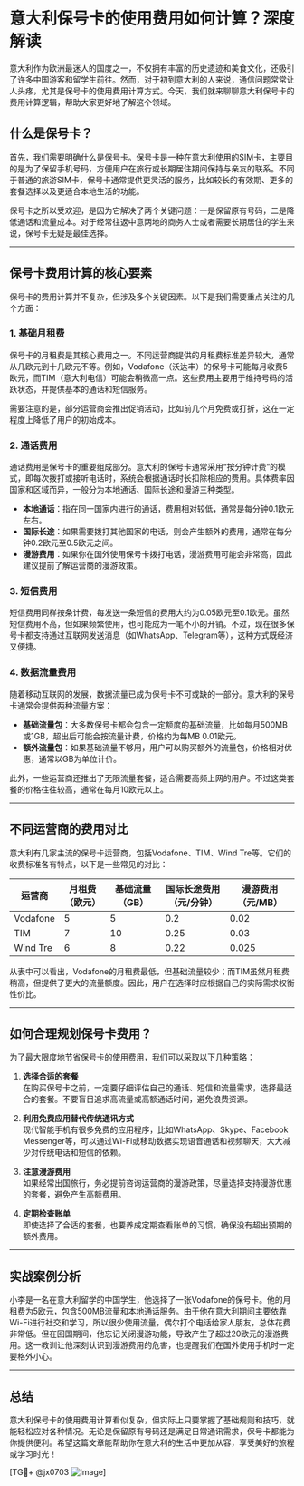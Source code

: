 # 意大利保号卡的使用费用如何计算？深度解读

意大利作为欧洲最迷人的国度之一，不仅拥有丰富的历史遗迹和美食文化，还吸引了许多中国游客和留学生前往。然而，对于初到意大利的人来说，通信问题常常让人头疼，尤其是保号卡的使用费用计算方式。今天，我们就来聊聊意大利保号卡的费用计算逻辑，帮助大家更好地了解这个领域。

## 什么是保号卡？

首先，我们需要明确什么是保号卡。保号卡是一种在意大利使用的SIM卡，主要目的是为了保留手机号码，方便用户在旅行或长期居住期间保持与亲友的联系。不同于普通的旅游SIM卡，保号卡通常提供更灵活的服务，比如较长的有效期、更多的套餐选择以及更适合本地生活的功能。

保号卡之所以受欢迎，是因为它解决了两个关键问题：一是保留原有号码，二是降低通话和流量成本。对于经常往返中意两地的商务人士或者需要长期居住的学生来说，保号卡无疑是最佳选择。

---

## 保号卡费用计算的核心要素

保号卡的费用计算并不复杂，但涉及多个关键因素。以下是我们需要重点关注的几个方面：

### 1. **基础月租费**
保号卡的月租费是其核心费用之一。不同运营商提供的月租费标准差异较大，通常从几欧元到十几欧元不等。例如，Vodafone（沃达丰）的保号卡可能每月收费5欧元，而TIM（意大利电信）可能会稍微高一点。这些费用主要用于维持号码的活跃状态，并提供基本的通话和短信服务。

需要注意的是，部分运营商会推出促销活动，比如前几个月免费或打折，这在一定程度上降低了用户的初始成本。

### 2. **通话费用**
通话费用是保号卡的重要组成部分。意大利的保号卡通常采用“按分钟计费”的模式，即每次拨打或接听电话时，系统会根据通话时长扣除相应的费用。具体费率因国家和区域而异，一般分为本地通话、国际长途和漫游三种类型。

- **本地通话**：指在同一国家内进行的通话，费用相对较低，通常是每分钟0.1欧元左右。
- **国际长途**：如果需要拨打其他国家的电话，则会产生额外的费用，通常在每分钟0.2欧元至0.5欧元之间。
- **漫游费用**：如果你在国外使用保号卡拨打电话，漫游费用可能会非常高，因此建议提前了解运营商的漫游政策。

### 3. **短信费用**
短信费用同样按条计费，每发送一条短信的费用大约为0.05欧元至0.1欧元。虽然短信费用不高，但如果频繁使用，也可能成为一笔不小的开销。不过，现在很多保号卡都支持通过互联网发送消息（如WhatsApp、Telegram等），这种方式既经济又便捷。

### 4. **数据流量费用**
随着移动互联网的发展，数据流量已成为保号卡不可或缺的一部分。意大利的保号卡通常会提供两种流量方案：

- **基础流量包**：大多数保号卡都会包含一定额度的基础流量，比如每月500MB或1GB，超出后可能会按流量计费，价格约为每MB 0.01欧元。
- **额外流量包**：如果基础流量不够用，用户可以购买额外的流量包，价格相对优惠，通常以GB为单位计价。

此外，一些运营商还推出了无限流量套餐，适合需要高频上网的用户。不过这类套餐的价格往往较高，通常在每月10欧元以上。

---

## 不同运营商的费用对比

意大利有几家主流的保号卡运营商，包括Vodafone、TIM、Wind Tre等。它们的收费标准各有特点，以下是一些常见的对比：

| 运营商   | 月租费（欧元） | 基础流量（GB） | 国际长途费用（元/分钟） | 漫游费用（元/MB） |
|----------|---------------|----------------|-------------------------|--------------------|
| Vodafone | 5             | 5              | 0.2                     | 0.02               |
| TIM      | 7             | 10             | 0.25                    | 0.03               |
| Wind Tre | 6             | 8              | 0.22                    | 0.025              |

从表中可以看出，Vodafone的月租费最低，但基础流量较少；而TIM虽然月租费稍高，但提供了更大的流量额度。因此，用户在选择时应根据自己的实际需求权衡性价比。

---

## 如何合理规划保号卡费用？

为了最大限度地节省保号卡的使用费用，我们可以采取以下几种策略：

1. **选择合适的套餐**  
   在购买保号卡之前，一定要仔细评估自己的通话、短信和流量需求，选择最适合的套餐。不要盲目追求高流量或高额通话时间，避免浪费资源。

2. **利用免费应用替代传统通讯方式**  
   现代智能手机有很多免费的应用程序，比如WhatsApp、Skype、Facebook Messenger等，可以通过Wi-Fi或移动数据实现语音通话和视频聊天，大大减少对传统电话和短信的依赖。

3. **注意漫游费用**  
   如果经常出国旅行，务必提前咨询运营商的漫游政策，尽量选择支持漫游优惠的套餐，避免产生高额费用。

4. **定期检查账单**  
   即使选择了合适的套餐，也要养成定期查看账单的习惯，确保没有超出预期的额外费用。

---

## 实战案例分析

小李是一名在意大利留学的中国学生，他选择了一张Vodafone的保号卡。他的月租费为5欧元，包含500MB流量和本地通话服务。由于他在意大利期间主要依靠Wi-Fi进行社交和学习，所以很少使用流量，偶尔打个电话给家人朋友，总体花费非常低。但在回国期间，他忘记关闭漫游功能，导致产生了超过20欧元的漫游费用。这一教训让他深刻认识到漫游费用的危害，也提醒我们在国外使用手机时一定要格外小心。

---

## 总结

意大利保号卡的使用费用计算看似复杂，但实际上只要掌握了基础规则和技巧，就能轻松应对各种情况。无论是保留原有号码还是满足日常通讯需求，保号卡都能为你提供便利。希望这篇文章能帮助你在意大利的生活中更加从容，享受美好的旅程或学习时光！

[TG💪+ @jx0703 ![Image](https://github.com/user-attachments/assets/dbca1d08-cadb-493c-b0ec-ad6f7a83f270)]